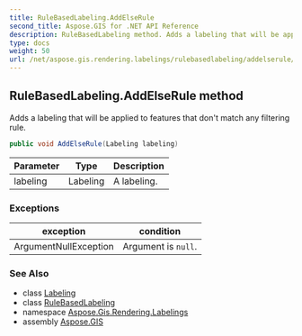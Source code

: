 ```yaml
---
title: RuleBasedLabeling.AddElseRule
second_title: Aspose.GIS for .NET API Reference
description: RuleBasedLabeling method. Adds a labeling that will be applied to features that dont match any filtering rule
type: docs
weight: 50
url: /net/aspose.gis.rendering.labelings/rulebasedlabeling/addelserule/
---
```

## RuleBasedLabeling.AddElseRule method

Adds a labeling that will be applied to features that don't match any filtering rule.

```csharp
public void AddElseRule(Labeling labeling)
```

| Parameter | Type | Description |
| --- | --- | --- |
| labeling | Labeling | A labeling. |

### Exceptions

| exception | condition |
| --- | --- |
| ArgumentNullException | Argument is `null`. |

### See Also

* class [Labeling](../../labeling/)
* class [RuleBasedLabeling](../)
* namespace [Aspose.Gis.Rendering.Labelings](../../rulebasedlabeling/)
* assembly [Aspose.GIS](../../../)


